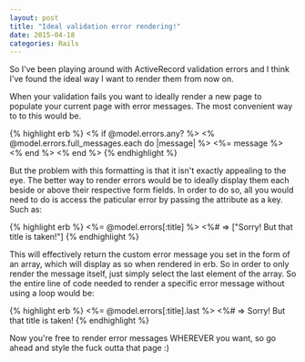 ```yaml
---
layout: post
title: "Ideal validation error rendering!"
date: 2015-04-18
categories: Rails
---
```


So I've been playing around with ActiveRecord validation errors and I think I've found the ideal way I want to render them from now on.

When your validation fails you want to ideally render a new page to populate your current page with error messages. The most convenient way to to this would be.

{% highlight erb %}
<% if @model.errors.any? %>
  <% @model.errors.full_messages.each do |message| %>
    <%= message %>
  <% end %>
<% end %>
{% endhighlight %}
<br>

But the problem with this formatting is that it isn't exactly appealing to the eye. The better way to render errors would be to ideally display them each beside or above their respective form fields. In order to do so, all you would need to do is access the paticular error by passing the attribute as a key. Such as:

{% highlight erb %}
<%= @model.errors[:title] %>
<%# => ["Sorry! But that title is taken!"]
{% endhighlight %}
<br>

This will effectively return the custom error message you set in the form of an array, which will display as so when rendered in erb. So in order to only render the message itself, just simply select the last element of the array. So the entire line of code needed to render a specific error message without using a loop would be:

{% highlight erb %}
<%= @model.errors[:title].last %>
<%# => Sorry! But that title is taken!
{% endhighlight %}
<br>

Now you're free to render error messages WHEREVER you want, so go ahead and style the fuck outta that page :)

